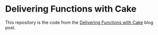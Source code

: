 # Delivering Functions with Cake

This repository is the code from the [Delivering Functions with Cake](https://medium.com/@devlead/delivering-functions-with-cake-4b269c50f817) blog post.
